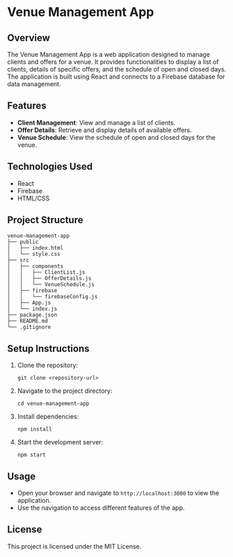 # Venue Management App

## Overview
The Venue Management App is a web application designed to manage clients and offers for a venue. It provides functionalities to display a list of clients, details of specific offers, and the schedule of open and closed days. The application is built using React and connects to a Firebase database for data management.

## Features
- **Client Management**: View and manage a list of clients.
- **Offer Details**: Retrieve and display details of available offers.
- **Venue Schedule**: View the schedule of open and closed days for the venue.

## Technologies Used
- React
- Firebase
- HTML/CSS

## Project Structure
```
venue-management-app
├── public
│   ├── index.html
│   └── style.css
├── src
│   ├── components
│   │   ├── ClientList.js
│   │   ├── OfferDetails.js
│   │   └── VenueSchedule.js
│   ├── firebase
│   │   └── firebaseConfig.js
│   ├── App.js
│   └── index.js
├── package.json
├── README.md
└── .gitignore
```

## Setup Instructions
1. Clone the repository:
   ```
   git clone <repository-url>
   ```
2. Navigate to the project directory:
   ```
   cd venue-management-app
   ```
3. Install dependencies:
   ```
   npm install
   ```
4. Start the development server:
   ```
   npm start
   ```

## Usage
- Open your browser and navigate to `http://localhost:3000` to view the application.
- Use the navigation to access different features of the app.

## License
This project is licensed under the MIT License.